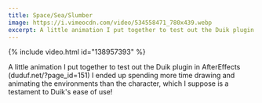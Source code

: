 ```yaml
---
title: Space/Sea/Slumber
image: https://i.vimeocdn.com/video/534558471_780x439.webp
excerpt: A little animation I put together to test out the Duik plugin in AfterEffects
---
```


{% include video.html id="138957393" %}

A little animation I put together to test out the Duik plugin in AfterEffects (duduf.net/?page_id=151)
I ended up spending more time drawing and animating the environments than the character, which I suppose is a testament to Duik's ease of use!
